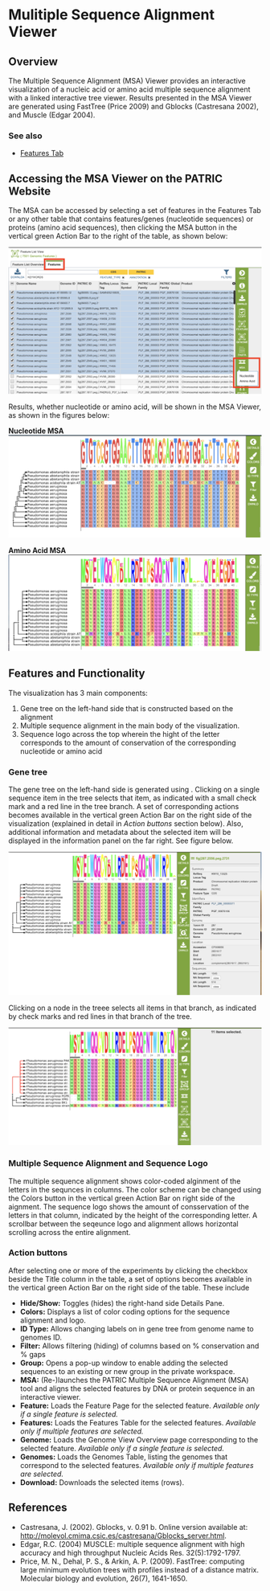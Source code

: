 # Mulitiple Sequence Alignment Viewer

## Overview
The Multiple Sequence Alignment (MSA) Viewer provides an interactive visualization of a nucleic acid or amino acid multiple sequence alignment with a linked interactive tree viewer. Results presented in the MSA Viewer are generated using FastTree (Price 2009) and Gblocks (Castresana 2002), and Muscle (Edgar 2004).

### See also
  * [Features Tab](../organisms_taxon/features.html)

## Accessing the MSA Viewer on the PATRIC Website
The MSA can be accessed by selecting a set of features in the Features Tab or any other table that contains features/genes (nucleotide sequences) or proteins (amino acid sequences), then clicking the MSA button in the vertical green Action Bar to the right of the table, as shown below: 

![MSA Action Button Selection](../images/msa_action_button_select.png)

Results, whether nucleotide or amino acid, will be shown in the MSA Viewer, as shown in the figures below:

**Nucleotide MSA**
![MSA Viewer - Nucleotide](../images/msa_nucleotide.png)

**Amino Acid MSA**
![MSA Viewer - Amino Acid](../images/msa_amino_acid.png)

## Features and Functionality

The visualization has 3 main components:
  1. Gene tree on the left-hand side that is constructed based on the alignment
  2. Multiple sequence alignment in the main body of the visualization.
  3. Sequence logo across the top wherein the hight of the letter corresponds to the amount of conservation of the corresponding nucleotide or amino acid

### Gene tree
The gene tree on the left-hand side is generated using . Clicking on a single sequence item in the tree selects that item, as indicated with a small check mark and a red line in the tree branch.  A set of corresponding actions becomes available in the vertical green Action Bar on the right side of the visualization (explained in detail in _Action buttons_ section below).  Also, additional information and metadata about the selected item will be displayed in the information panel on the far right.  See figure below.

![MSA Viewer - Select Item in Tree](../images/msa_node_select.png)

Clicking on a node in the treee selects all items in that branch, as indicated by check marks and red lines in that branch of the tree. 

![MSA Viewer - Select Branch Node](../images/msa_branch_select2.png)

### Multiple Sequence Alignment and Sequence Logo

The multiple sequence alignment shows color-coded alginment of the letters in the sequnces in columns. The color scheme can be changed using the Colors button in the vertical green Action Bar on right side of the aignment. The sequence logo shows the amount of consservation of the letters in that column, indicated by the height of the corresponding letter.  A scrollbar between the seqeunce logo and alignment allows horizontal scrolling across the entire alignment.

### Action buttons

After selecting one or more of the experiments by clicking the checkbox beside the Title column in the table, a set of options becomes available in the vertical green Action Bar on the right side of the table.  These include

* **Hide/Show:** Toggles (hides) the right-hand side Details Pane.
* **Colors:** Displays a list of color coding options for the sequence alignment and logo.
* **ID Type:** Allows changing labels on in gene tree from genome name to genomes ID.
* **Filter:** Allows filtering (hiding) of columns based on % conservation and % gaps
* **Group:** Opens a pop-up window to enable adding the selected sequences to an existing or new group in the private workspace.
* **MSA:** (Re-)launches the PATRIC Multiple Sequence Alignment (MSA) tool and aligns the selected features by DNA or protein sequence in an interactive viewer.
* **Feature:** Loads the Feature Page for the selected feature. *Available only if a single feature is selected.*
* **Features:** Loads the Features Table for the selected features. *Available only if multiple features are selected.*
* **Genome:** Loads the Genome View Overview page corresponding to the selected feature.  *Available only if a single feature is selected.*
* **Genomes:** Loads the Genomes Table, listing the genomes that correspond to the selected features. *Available only if multiple features are selected.*
* **Download:**  Downloads the selected items (rows).

## References
* Castresana, J. (2002). Gblocks, v. 0.91 b. Online version available at: http://molevol.cmima.csic.es/castresana/Gblocks_server.html.
* Edgar, R.C. (2004) MUSCLE: multiple sequence alignment with high accuracy and high throughput
  Nucleic Acids Res. 32(5):1792-1797.
* Price, M. N., Dehal, P. S., & Arkin, A. P. (2009). FastTree: computing large minimum evolution trees with profiles instead of a distance matrix. Molecular biology and evolution, 26(7), 1641-1650.


